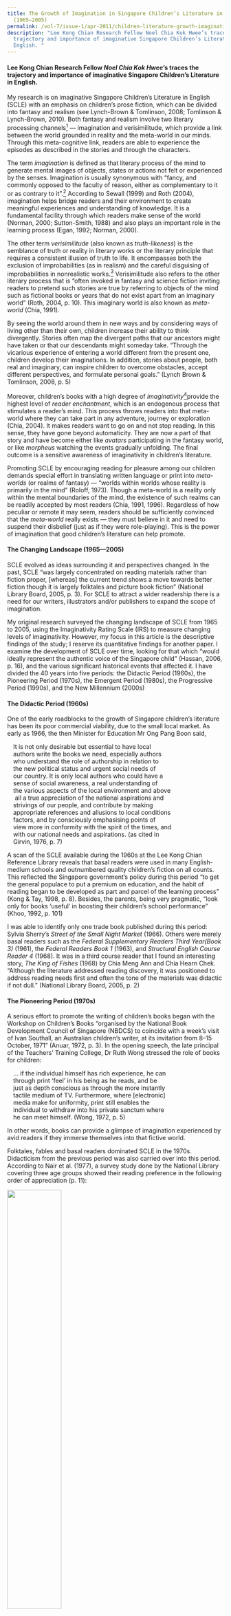 ```yaml
---
title: The Growth of Imagination in Singapore Children’s Literature in English
  (1965–2005)
permalink: /vol-7/issue-1/apr-2011/children-literature-growth-imagination/
description: "Lee Kong Chian Research Fellow Noel Chia Kok Hwee’s traces the
  trajectory and importance of imaginative Singapore Children’s Literature in
  English. "
---
```

#### Lee Kong Chian Research Fellow _Noel Chia Kok Hwee_’s traces the trajectory and importance of imaginative Singapore Children’s Literature in English.

My research is on imaginative Singapore Children’s Literature in English (SCLE) with an emphasis on children’s prose fiction, which can be divided into fantasy and realism (see Lynch-Brown & Tomlinson, 2008; Tomlinson & Lynch-Brown, 2010). Both fantasy and realism involve two literary processing channels[^1] — imagination and verisimilitude, which provide a link between the world grounded in reality and the meta-world in our minds. Through this meta-cognitive link, readers are able to experience the episodes as described in the stories and through the characters.

The term *imagination* is defined as that literary process of the mind to generate mental images of objects, states or actions not felt or experienced by the senses. Imagination is usually synonymous with “fancy, and commonly opposed to the faculty of reason, either as complementary to it or as contrary to it”.[^2] According to Sewall (1999) and Roth (2004), imagination helps bridge readers and their environment to create meaningful experiences and understanding of knowledge. It is a fundamental facility through which readers make sense of the world (Norman, 2000; Sutton-Smith, 1988) and also plays an important role in the learning process (Egan, 1992; Norman, 2000).

The other term *verisimilitude* (also known as *truth-likeness*) is the semblance of truth or reality in literary works or the literary principle that requires a consistent illusion of truth to life. It encompasses both the exclusion of improbabilities (as in realism) and the careful disguising of improbabilities in nonrealistic works.[^3] Verisimilitude also refers to the other literary process that is “often invoked in fantasy and science fiction inviting readers to pretend such stories are true by referring to objects of the mind such as fictional books or years that do not exist apart from an imaginary world” (Roth, 2004, p. 10). This imaginary world is also known as *meta-world* (Chia, 1991).

By seeing the world around them in new ways and by considering ways of living other than their own, children increase their ability to think divergently. Stories often map the divergent paths that our ancestors might have taken or that our descendants might someday take. “Through the vicarious experience of entering a world different from the present one, children develop their imaginations. In addition, stories about people, both real and imaginary, can inspire children to overcome obstacles, accept different perspectives, and formulate personal goals.” (Lynch Brown & Tomlinson, 2008, p. 5)

Moreover, children’s books with a high degree of *imaginativity*[^4]provide the highest level of *reader enchantment*, which is an endogenous process that stimulates a reader’s mind. This process throws readers into that meta-world where they can take part in any adventure, journey or exploration (Chia, 2004). It makes readers want to go on and not stop reading. In this sense, they have gone beyond automaticity. They are now a part of that story and have become either like *avatars* participating in the fantasy world, or like *morpheus* watching the events gradually unfolding. The final outcome is a sensitive awareness of imaginativity in children’s literature.

Promoting SCLE by encouraging reading for pleasure among our children demands special effort in translating written language or print into *meta-worlds* (or realms of fantasy) — “worlds within worlds whose reality is primarily in the mind” (Roloff, 1973). Though a meta-world is a reality only within the mental boundaries of the mind, the existence of such realms can be readily accepted by most readers (Chia, 1991, 1996). Regardless of how peculiar or remote it may seem, readers should be sufficiently convinced that the *meta-world* really exists — they must believe in it and need to suspend their disbelief (just as if they were role-playing). This is the power of imagination that good children’s literature can help promote.

#### **The Changing Landscape (1965—2005)**

SCLE evolved as ideas surrounding it and perspectives changed. In the past, SCLE “was largely concentrated on reading materials rather than fiction proper, \[whereas\] the current trend shows a move towards better fiction though it is largely folktales and picture book fiction” (National Library Board, 2005, p. 3). For SCLE to attract a wider readership there is a need for our writers, illustrators and/or publishers to expand the scope of imagination.

My original research surveyed the changing landscape of SCLE from 1965 to 2005, using the Imaginativity Rating Scale (IRS) to measure changing levels of imaginativity. However, my focus in this article is the descriptive findings of the study; I reserve its quantitative findings for another paper. I examine the development of SCLE over time, looking for that which “would ideally represent the authentic voice of the Singapore child” (Hassan, 2006, p. 16), and the various significant historical events that affected it. I have divided the 40 years into five periods: the Didactic Period (1960s), the Pioneering Period (1970s), the Emergent Period (1980s), the Progressive Period (1990s), and the New Millennium (2000s)

#### **The Didactic Period (1960s)**

One of the early roadblocks to the growth of Singapore children’s literature has been its poor commercial viability, due to the small local market. As early as 1966, the then Minister for Education Mr Ong Pang Boon said,

&emsp;It is not only desirable but essential to have local<br>
&emsp;authors write the books we need, especially authors<br>
&emsp;who understand the role of authorship in relation to<br>
&emsp;the new political status and urgent social needs of <br>
&emsp;our country. It is only local authors who could have a<br>
&emsp;sense of social awareness, a real understanding of<br>
&emsp;the various aspects of the local environment and above<br>
&emsp; all a true appreciation of the national aspirations and <br> 												&emsp;strivings of our people, and contribute by making <br>
&emsp;appropriate references and allusions to local conditions<br> 
&emsp;factors, and by consciously emphasising points of<br> 
&emsp;view more in conformity with the spirit of the times, and<br> 
&emsp;with our national needs and aspirations. (as cited in<br> 
&emsp;Girvin, 1976, p. 7) 

A scan of the SCLE available during the 1960s at the Lee Kong Chian Reference Library reveals that basal readers were used in many English-medium schools and outnumbered quality children’s fiction on all counts. This reflected the Singapore government’s policy during this period “to get the general populace to put a premium on education, and the habit of reading began to be developed as part and parcel of the learning process” (Kong & Tay, 1998, p. 8). Besides, the parents, being very pragmatic, “look only for books ‘useful’ in boosting their children’s school performance” (Khoo, 1992, p. 101)

I was able to identify only one trade book published during this period: Sylvia Sherry’s *Street of the Small Night Market* (1966). Others were merely basal readers such as the *Federal Supplementary Readers Third Year(Book 3)* (1961), the *Federal Readers Book 1* (1963), and *Structural English Course Reader 4* (1968). It was in a third course reader that I found an interesting story, *The King of Fishes* (1968) by Chia Meng Ann and Chia Hearn Chek. “Although the literature addressed reading discovery, it was positioned to address reading needs first and often the tone of the materials was didactic if not dull.” (National Library Board, 2005, p. 2)
	
#### **The Pioneering Period (1970s)**	

A serious effort to promote the writing of children’s books began with the Workshop on Children’s Books “organised by the National Book Development Council of Singapore (NBDCS) to coincide with a week’s visit of Ivan Southall, an Australian children’s writer, at its invitation from 8–15 October, 1971” (Anuar, 1972, p. 3). In the opening speech, the late principal of the Teachers’ Training College, Dr Ruth Wong stressed the role of books for children:

&emsp;… if the individual himself has rich experience, he can<br>
&emsp;through print ‘feel’ in his being as he reads, and be <br>
&emsp;just as depth conscious as through the more instantly<br> 
&emsp;tactile medium of TV. Furthermore, where \[electronic\]<br> 
&emsp;media make for uniformity, print still enables the<br> 
&emsp;individual to withdraw into his private sanctum where<br> 
&emsp;he can meet himself. (Wong, 1972, p. 5)

In other words, books can provide a glimpse of imagination experienced by avid readers if they immerse themselves into that fictive world.

Folktales, fables and basal readers dominated SCLE in the 1970s. Didacticism from the previous period was also carried over into this period. According to Nair et al. (1977), a survey study done by the National Library covering three age groups showed their reading preference in the following order of appreciation (p. 11):

<img style="width:50%;" src="/images/Vol%207%20Issue%201/ChildrenLiterature/table.jpg">
<div style="background-color: white;"></div>

The adventure story was the hot favourite for all three age groups during that time, followed by myths and legends. According to Nair,

&emsp;Adventure stories are favoured way and away from<br> 
&emsp;myths and legends, in the above 12 age group<br> 
&emsp;but \[the latter\] share the first place with adventure <br>
&emsp;where younger readers of the 8–10 age group are <br>
&emsp;concerned. What is surprising is the prominence <br>
&emsp;given to the classics by the older children, being <br>
&emsp;fourth favoured by both groups. School stories are <br>
&emsp;second favourite for the older children but are not <br>
&emsp;important to the youngest readers and are only as <br>
&emsp;important as the classics to readers in the 11–12<br>
&emsp;group. Family stories and western and historical <br>
&emsp;fiction are not well favoured, though animal stories <br>
&emsp;do appeal to all three groups, but especially the <br>
&emsp;youngest readers. (Nair et al., 1977, p. 11)

In the 1970s, children’s books tended to adopt the themes of national campaigns; some of these included the ban on firecrackers during the Lunar New Year, keep Singapore clean, bilingualism in schools, multiracial and multicultural identity and so on (Lim, 2009). Hence, it is not surprising to find many basal readers such as the *Active Reader* series (Federal Publications, 1970) and *New Way Readers* series (Pan Pacific, 1978) propagating these national agendas. Examples of such books include *Ah Lee the Road Sweeper* (1979), *The Singapore Youth Festival* (1975), and *Courtesy is John’s Way of Life* (1979). There are other books devoted to the interests and culture of Singapore as an independent nation that date back to Sri Vijayan times in the early 14th century, such as Chia Hearn Chek’s *The Redhill* (1974) and *The Raja’s Crown* (1975). 

One reason why SCLE during this period lacked imaginativity was also partly due to children’s reading abilities and power of imagination. Mature or sophisticated readers were few. Literary genres such as fantasy, suspense and science fiction (FSSF for short) that appeal to creative imagination, curiosity or wonder had limited appeal to our young readers then (Nair et al., 1977). From the reading survey done by the Children’s Services of the National Library in 1976, the youngest group of readers in Singapore did not read books in the FSSF category at all while the other two groups showed the following preferences (Nair et al., 1977, p. 11):

<img style="width:80%;" src="/images/Vol%207%20Issue%201/ChildrenLiterature/Capture2.jpg">
<div style="background-color: white;"></div>

It should be noted that titles in the science fiction category were of limited availability compared to adventure stories and myths and legends (in the ratio of 9:99). Nair et al. (1977) explained why FSSF had such poor appeal:

&emsp;… both science fiction and sometimes fantasy <br>
&emsp;demands of the reader a certain amount of <br>
&emsp;sophisticated knowledge of science and the jargon of <br>
&emsp;space science, and this may be lacking in most<br> 
&emsp;areas where there is no tradition of Western type education,<br>
&emsp;in children of these ages. (p. 13)

Another important contributing factor during the 1970s was that not all children were attending English-medium schools. This might explain why Singapore writers rarely ventured into fantasy, suspense and science fiction, and the publishers were not keen to publish books of this category.

During the 1970s, important changes had been made to the primary school curriculum. The emphasis in the English syllabus was on language enrichment through storytelling, poetry, creative writing and educational drama. The new enrichment programme created excellent opportunities for the publishing of children’s literature in Singapore (Girvin, 1976).

At a seminar on the role of educational materials in Singapore schools, held in 1973, the late Marie Bong, principal of Katong Convent, emphasised the urgent need for a variety of interesting books that would appeal to children so as to expose them “to the rich resources of language and stimulate them to read and write stories of their own” (as cited in Girvin, 1976, p. 6). This exposure was seen as vital and schools began to break away from the rigid textbook course of study, but success of the system, as Girvin (1976) argued, “will depend on there being sufficient supply of general literature for children to meet the demands at each level of the child’s understanding. Publishers must answer these needs.” (pp. 6–7)

#### **The Emergent Period (1980s)**

Strictly speaking, SCLE only emerged in the 1980s, as evidenced by two national reading surveys, one conducted in 1980 and the other in 1988. The survey findings showed an increase in readership over that period as well as changing reading habits and tastes. However, few were reading books written by Singapore writers and many simply responded with “don’t know” to the questions asked about local writers and their writings (National Book Development Council of Singapore, 1981). The *Report of the Committee on Literacy Arts* (Ministry of Community Development, 1988) pointed out that Singaporeans tended to have a utilitarian attitude towards reading. They read to increase general knowledge and to keep abreast of current affairs as well as to pass tests and examinations, not for pleasure.

Despite the publication of books in the genre of imaginative children’s fiction such as T*he Friendly Malcinds* (Blair, 1982) and The Little People of Malcindia (Blair, 1985), these works often read as forced and artificial in their attempts “to create a Singaporean multi-ethnic identity by incorporating qualities from each of the three main races in Singapore” (Khoo, 1990/91, p. 21). They were still lacking the kind of real imagination (also known as imagining or fantasising), which J. S. Mill (as cited in Leavis, 1950), describes as that which enables us to voluntarily conceive the absent as if it were present, the imaginary as if it were real, and to clothe it in the feelings which, if it were indeed real, it would bring along with it. “This is the power by which one human being enters into the mind and circumstances of another” (Chia, 1991, p. 22) in somewhat a similar fashion like the main protagonist, Jake Scully, who entered into the body of an avatar in order to be in close contact with the Na’vi tribe, shown in the recent Oscar award-winning blockbuster movie Avatar and described in James Cameron’s book entitled *Avatar: The Na’vi Quest* (2009).

However, books published in the 1980s showed marked improvements in visual presentation. Publishers explored the use of quality colours and illustrations for children’s books, such as Jessie Wee’s *Boo!* (1984), which has an attractive cover illustration. Jessie Wee, undeniably a forerunner in writing for children in Singapore, is a significant contributor to SCLE. Her series, *The Adventures of Mooty* (1980,) has been popular  from the time it was released and set a milestone in creative Singapore children’s literature. Jessie Wee’s focused attempt to write children’s stories in the context of Singapore is characteristic of her inimitable writing style.

During this period, publishers would generally publish according to perceived market demand, such as catering “to the buying preference of parents for ‘useful’ reading by producing (1) folktales because these help children to learn about their culture, (2) stories with a moral so that children learn good values, and (3) supplementary readers with comprehension exercises so that children can improve their reading skills” (Khoo, 1990/91, p. 20).

#### **The Progressive Period (1990s)**

Although still very much in its infancy, the 1990s witnessed a relative boom in locally authored SCLE. According to Wee (1990/91), “it is the passionate belief that our children in Singapore need stories they can identify with, stories they can call their own” (p. 38). This is the driving force for many of the Singapore writers of children’s fiction. SCLE took on a contemporary edge with an increasing public interest and acceptance, and publishing output improved as more writers entered the scene in the 1990s.

At the beginning of the 1990s there was a seminar,* In Search of a Singapore Children’s Literature*, September 6–7, 1990, organised by the National Book Development Council of Singapore (NBDCS) to create “public awareness of the need for good children’s books” (Anuar, 1990/91, p. 1). Anuar (1990/91) argued for the need to take writing for children as seriously as writing for adults, adding that “… children are part of the human race, not a separate species. And children’s literature is or should be part of a country’s literature” (Anuar, 1990/91, p. 1).

A new crop of writers and publications appeared on the literary scene during this period, such as Ravi Veloo with *Kampung Chicken* (1990), Noel Chia with *Iron Pa Pa* (1993) and Ramanathan Chandran with *I Have Touched the Moon!* (1997). It is also during this period that Singapore witnessed a boom in publications of SCLE. Singh (1993/94) reported that “\[t\]he situation … seems remarkably different in terms of the quantitative progress our fiction has witnessed in the passing years. Almost every bookshop, even the mama stalls which usually stock only magazines, carries \[sic\] Singapore titles” (p. 21). There were also a number of new authors who paid out of their own pockets to publish their books rather than go through a publisher. However, the quality of these children’s fiction books (e.g., editing and illustrations) was poor and mostly in the genre of ghost and horror stories.

In 1993, a reading survey conducted by the National Library found that “the percentage of literate persons who had read just one book in the last 12 months had decreased by 7% from 57% down to 50% over the last 13 years” (Butterworth, 1994, p. 5). Despite a drop in library membership, Koh (1994) reported that the fostering of the reading habit among children was being given a higher priority and had achieved some success. Figures from the National Library showed that loans of children’s books increased from 1.63 million in 1980 to 4.79 million in 1993, and “the expansion of the scheme to set up neighbourhood children’s libraries in the void decks of HDB flats … will give greater access to quality collections” (Koh, 1994, p. 4).

In other words, Singapore writers had to work even harder, tapping into their inspiration, imagination and creativity to produce higher, if not superb, quality children’s books like that of Michael Ende’s *Die Unendliche Geschichte* \[Translated from German: *The Neverending Story*\] (1979) and Rick Riordan’s *Percy Jackson and the Olympians* (2008) series. Good SCLE should be able to enchant young readers into wanting more of such books; establishing quality SCLE begins the creation of the sense of one’s own literary landscape in our children (Lee, 1990/91).

In other words, Singapore writers had to work even harder, tapping into their inspiration, imagination and creativity to produce higher, if not superb, quality children’s books like that of Michael Ende’s Die Unendliche Geschichte \[Translated from German: *The Neverending Story*\] (1979) and Rick Riordan’s *Percy Jackson and the Olympians* (2008) series. Good SCLE should be able to enchant young readers into wanting more of such books; establishing quality SCLE begins the creation of the sense of one’s own literary landscape in our children (Lee, 1990/91).

This is also echoed by Singh (1993/94), who argued that “the years of following \[from 1993 onwards\] should see an increase in the output of ‘popular’ fiction; e.g., ghost stories, sensational stories of one description or another” (p. 21). He cautioned:

&emsp;… should the trend carry on for more than<br> 
&emsp;four or five years then we would have to <br>
&emsp;rethink seriously the direction our writers were <br>
&emsp;taking. In reading some of the recent fiction published <br>
&emsp;I am not assured that the direction we are taking is <br>
&emsp;altogether wholesome or qualitatively better. <br>
&emsp;There are areas in which it would behove us to be critical if <br>
&emsp;our literature is going to make the kind of international<br> 
&emsp;impact it deserves to make. (Singh, 1993/94, p. 21)

#### **The New Millennium (2000s)**

Since the beginning of the 21st century, SCLE has taken a more international perspective as more discerning and creative writers and illustrators enter the writing and publishing industry. The biennial Singapore Writers Festival, a major literary event in Singapore since the turn of the 21st century, has gained prominence in both domestic and regional literary landscapes. The writers’ festival is now be restructured into an annual affair, attracting not only local published and aspiring writers of children’s fiction as well as adult fiction but also writers from overseas.

According to Ng (2010a), “judging by sales, children’s books are a lucrative field and more Singapore writers are making their mark in it” (p. 6). Today, children’s storybooks are selling better than Singapore adult novels. For instance, James Lee’s *Mr Midnight* series of illustrated horror stories has sold more than two million copies in Asia alone, and is now on its 67th book. Other children’s storybook successes, although on a smaller scale, are by writers such as Adeline Foo, whose book *Diary of Amos Lee* (2007) is not included in this study, but has sold about forty thousand copies here.

One reason for the success of local children’s literature is that parents today are more willing to spend on their children’s education and “the young ones are also more willing to give new and unknown writers a chance” (Ng, 2010a, p. 6). Besides, parents have also found an increased attraction to the Asian context of Singapore writers’ stories. Another reason is that first-time writers of children’s fiction can now seek financial assistance through the First Time Writers and Illustrators Publishing Initiative. Launched in 2005, this initiative is jointly organised by the Media Development Authority and the National Book Development Council of Singapore (NBDCS) (Media Development Authority, 2005). SCLE is still evolving slowly and gradually in terms of its quality and reader ownership. To quote Jessie Wee (1990/91), “children in Singapore need stories they can identify with, stories they can call their own” (p. 39).

#### **Conclusion**

Most books published in the 1960s were not trade books but basal readers whose aim was to improve the English proficiency of Singaporeans in both spoken and written forms.

Hence, during the Pioneering Period (1970–79), it was an uphill task for writers of SCLE to be recognised, their creative works taken seriously by the publishers and appreciated by readers at large. SCLE only really emerged in the 1980s (Khoo, 1990/91) when more writers began to write for children. Although many of these books were badly written or poorly edited, it was a good sign that teachers and parents were beginning to take notice of locally published books for children. One big challenge during that period was that many teachers were reluctant to encourage their students to read local children’s literature because of its poor quality of written English. In fact, this problem persisted into the 1990s.
Between the late 1980s and the beginning of the 1990s, the Singapore book market witnessed a sudden increase in the number of new books published locally by new publishers such as VJ Times and Flame of the Forest. With more new writers trying their hand at writing for children, the local book scene saw a wider range of both new children’s fiction and non-fiction titles. It was also during the period 1990–99 that more new writers had their works printed through established publishers such as Educational Publications Bureau (EPB) and Times Book International, although there were also a few others who chose to self-publish.

As we enter the new millennium (i.e., 2000s), better and more interesting books are published locally, such as Linda Gan’s *A Treasury of Asian Folktales* (2000), Chandran Dudley’s T*ales from the Islands of Singapore* (2001) and David Seow’s *The Little Emperor* (2004). However, a new challenge has emerged — there are now more distractions (e.g. online and video gaming, and movies on video) than before. Claire Chiang, chairperson of the Asian Festival of Children’s Content Advisory Board, highlighted a very real and challenging issue we are facing today: “Reading habits have decreased because of new social media platforms. We need relevant and interesting books to recapture the imagination of our children” (as cited in Ng, 2010b, p. C6).

**The author wishes to acknowledge the contributions of Dr Wong Meng Ee, Early Childhood and Special Needs Education, National Institute of Education, Singapore, in reviewing this article.**

<br>
<div style="background-color: white;">
<br/>
<img src="/images/Authors/Nac.jpg" style="width: 100px; height: 100px;"/>
<center> <b>Noel Chia Kok Hwee</b><br>Lee Kong Chian<br>Research Fellow (2010)</center></div>
	
#### **REFERENCES**

Anuar, H. (1972, November). Workshop on children’s books, Singapore 11–13 October 1971. [_Singapore Book World_](https://eservice.nlb.gov.sg/item_holding.aspx?bid=4183457)_, 3_, 3–4. (Call no.: RSING 070.5095957 SBW)  
  
Blair, A. (1982). [_The friendly Malcinds_](https://eservice.nlb.gov.sg/item_holding.aspx?bid=4567886). Singapore: Longman Malaysia. (Call no.: RCLOS 823.01 BLA)

Blair, A. (1985). [_The little people of Malcindia_](https://eservice.nlb.gov.sg/item_holding.aspx?bid=4567880). Singapore: Longman. (Call No.: RCLOS 823.01 BLA)

Butterworth, M. (1994). The book behind the terminal: Electronic tools help children find what they want in bookshops and libraries. [_Singapore Book World_](https://eservice.nlb.gov.sg/item_holding.aspx?bid=4183457)_, 24_, 5–10. (Call no.: RSING 070.5095957 SBW)

Cameron, J. (2009). _Avatar: The Na’vi_ _quest_. New York, NY: HarperCollins.

Chandran, R. (1997).  [_I have touched the moon!_](https://eservice.nlb.gov.sg/item_holding.aspx?bid=8919192) Singapore: NTUC Childcare Co-operative. (Call no. JRSING 428 SHA)

Chia, N.K.H. (1991). The imaginative creation of metalworlds in the recreational reading process. _Education Today, 41_ (3), 22–25.

Chia, N.K.H. (1993). [_Iron Pa Pa_](https://eservice.nlb.gov.sg/item_holding.aspx?bid=6583936)_._ Singapore: Cobee Publishing House. (Call no.: JR S823 CHI)

Chia, N.K.H. (1996, November/December). The Neverland of fantasy. [_Family Tree_](https://eservice.nlb.gov.sg/item_holding.aspx?bid=7667326), 14. (Call no.: RCLOS q052 FT)

Chia, N.K.H. (2004). R=T(D+C)+M… and what else? [_SRL newsletter_](https://eservice.nlb.gov.sg/item_holding.aspx?bid=5260597)_, 17_ (3), 3–9. (Call no.: RSING 372.405 SRLN)

Dudley, C. (2001). [_Tales from the islands of Singapore_](https://eservice.nlb.gov.sg/item_holding.aspx?bid=10852772)_._ Singapore: Landmarks Books. (Call no.: RSING 398.2095957 CHI)

Ende, M. (1979). _Die unendiiche geschichte_ \[_The neverending story_\]. Stuttgart, Germany: Thienemann Verlag.

Egan, K. (1992). _Imagination in teaching and learning._ Chicago: University of Chicago Press.

Gan, L. (2000). _A treasury of Asian folktales._ Singapore: Earlybird Books.

Girvin, M. (1976). Planning, production and distribution of children’s books: The Singapore situation. [_Singapore Book World_](https://eservice.nlb.gov.sg/item_holding.aspx?bid=4183457)_, 7_, 6–10. (Call no.: RSING 070.5095957 SBW)  
  
Hassan, F. (2006, July). Beyond the readers and folktales: Observations about Singapore children’s literature. [_BiblioAsia_](https://www.nlb.gov.sg/Browse/BiblioAsia.aspx)_, 2_ (2), 16–19. Retrieved from BiblioAsia website.

Khoo, S.L. (1990/91). Children’s literature in English. [_Singapore Book World_](https://eservice.nlb.gov.sg/item_holding.aspx?bid=4183457)_, 20_, 20–25. (Call no.: RSING 070.5095957 SBW)

Khoo, S.L. (1992). [_A study of the problems inherent in attempting to define a literature for children_](https://eservice.nlb.gov.sg/item_holding.aspx?bid=6340072). \[n.p.\]. (Call no.: RSING 809.89282 KHO)

Koh, B.S. (1994, July 4). [Private sponsorship of libraries can spur the reading habit](http://eresources.nlb.gov.sg/newspapers/Digitised/Article/straitstimes19940704-1.2.60.3.2). _The Straits Times_, p. 4. Retrieved from NewspaperSG.

Kong, L., & Tay, L. (1998). Exalting the past: Nostalgia and the construction of heritage in children’s literature. _Area, 30_ (2), 133–143. Retrieved from JSTOR via NLB’s [eResources](https://eresources.nlb.gov.sg/main/) website.

Leavis, F.R. (1950). _Mill on Bentham and Coleridge._ London, UK: Chatto.  
  
Lee, T.P. (1990/91). Keynote address by Lee Tzu Pheng at the seminar: In search of a Singapore Children’s Literature, 6–7, September 1990. [_Singapore Book World_](https://eservice.nlb.gov.sg/item_holding.aspx?bid=4183457)_,_ _20_, 8–17. (Call no.: RSING 070.5095957 SBW)

Lim, P.H.L. (Ed.). (2009). [_Chronicle of Singapore: Fifty years of headline news 1959–2009_](https://eservice.nlb.gov.sg/item_holding.aspx?bid=200134540)_._ Singapore: Editions Didier Millet & National Library Board. (Call no.: RSING 959.5705 CHR)

Lynch-Brown, C., & Tomlinson, C.M. (2008). _Essentials of children’s literature._ Boston, MA: Pearson Education.  
  
Media Development Authority. (2005, September 15). _New publishing initiative for aspiring writers and illustrators._ Retrieved from Infocomm Media Development Authority website. Ministry of Community Development. (1988). [_Report of the committee on literary arts_](https://eservice.nlb.gov.sg/item_holding.aspx?bid=5084315)_._ Singapore: Ministry of Community Development. (Call no.: RSING S820 SIN)

Nair, C. et al. (1977). Common elements in books children like; The Singapore experience. [_Singapore Book World_](https://eservice.nlb.gov.sg/item_holding.aspx?bid=4183457)_,_ _8_, 9–18. (Call no.: RSING 070.5095957 SBW)

National Book Development Council of Singapore. (1981). [_A guide to writing of children’s books: Proceedings of the writer’s workshop on children’s books_](https://eservice.nlb.gov.sg/item_holding.aspx?bid=4082283) (pp. 36–42). Singapore: Educational Publications Bureau. (Call no.: RSING 808.0683 WRI)

National Library Board. (2005). [_Singapore children’s literature: An annotated bibliography_](https://eservice.nlb.gov.sg/item_holding.aspx?bid=12645028)_._ Singapore: National Library Board. (Call no.: RSING 015.5957 SIN)Ng, M. (2010, May 2). [Writing bestsellers for kids](http://eresources.nlb.gov.sg/newspapers/Digitised/Article/straitstimes20100502-1.2.52.1.5). _The Straits Times_, p. 6. Retrieved from NewspaperSG.

Ng, M. (2010, March 1). [J.K Rowling of our own?](http://eresources.nlb.gov.sg/newspapers/Digitised/Article/straitstimes20100301-1.2.60.1.6) _The Straits Times_, p. 6. Retrieved from NewspaperSG.

Norman, R. (2000). _Cultivating imagination_ \[Unpublished paper presented at the Adult Education Proceedings of the 41st Annual Adult Education Research, Vancouver, Canada, June 2–4\].

Riordan, R (2008). [_Percy jackson and the olympians, books i-iii \[electronic resource\], books 1–3_](https://nlb.overdrive.com/search/series?query=Percy%20Jackson%20and%20the%20Olympians&sortBy=newlyadded). New York, NY; Hyperion Books for Children. Retrieved from OverDrive. (myLibrary ID is required to access this ebook)  
  
Roloff, L.H. (1973). _The perception and evocation of literature._ Boston, MA: Scott & Foresman.  
  
Roth, I. (2004). _World of the mind: Imagination_. Retrieved from answers.com website.

Seow, D. (2004).  [_The littlest emperor_](https://eservice.nlb.gov.sg/item_holding.aspx?bid=12270927)_._ Boston, MA: Tuttle. (Call no.: JRSING 398.2 SEO)

Sewall, L. (1999, Autumn). Imagination: Creating a new reality. _Orion, 17_ (4).

Singh, K. (1993/94). Singapore fiction in English: Some reflections…”. [_Singapore Book World_](https://eservice.nlb.gov.sg/item_holding.aspx?bid=4183457), _23_, 21–23. (Call no.: RSING 070.5095957 SBW)

Sutton-Smith, B. (1988). In search of the imagination. In K. Egan & D. Nadaner (Eds.), _Imagination and education_ (p. 22). New York, NY: Teachers College Press.  
  
Tomlinson, C.M., & Lynch-Brown, C. (2010). _Essentials of young adult literature._ Boston, MA: Pearson Education.

Wee, J. (1990/91). The writer’s view. Presented during session 3: The creation and distribution of children’s literature, at the Seminar: In search of a Singapore Children’s Literature, September 6–7 September, 1990. [_Singapore Book World_](https://eservice.nlb.gov.sg/item_holding.aspx?bid=4183457), _20_, 38–40. (Call no.: RSING 070.5095957 SBW)

Wong, R. (1972, November). Speech by Dr Ruth Wongat the opening of the workshop on children’s books. [_Singapore Book World_](https://eservice.nlb.gov.sg/item_holding.aspx?bid=4183457), _3_, 5–6. (Call no.: RSING 070.5095957 SBW)

#### **BIBLIOGRAPHY**

_Active readers series._ (1970). Singapore: Federal Publications.  
  
Akbar, A. (1961). [_Federal supplementary readers. Third year (Book3)_](https://eservice.nlb.gov.sg/item_holding.aspx?bid=200105991)_._ Singapore: Federal Publications. (Available via PublicationSG)

Blair, A. (1982). [_The friendly Malcinds_](https://eservice.nlb.gov.sg/item_holding.aspx?bid=4567886). Singapore: Longman Malaysia. (Call no.: RCLOS 823.01 BLA)

Blair, A. (1985). [_The little people of Malcindia_](https://eservice.nlb.gov.sg/item_holding.aspx?bid=4567880). Singapore: Longman. (Call no.: RCLOS 823.01 BLA)

Chan, K.I. (1979). [_Ah Lee the road sweeper_](https://eservice.nlb.gov.sg/item_holding.aspx?bid=4139963)_._ Singapore: Education Publications Bureau. (Call no.: RCLOS 428.6 CHA)  
  
Chia, H.C. (1974). [_The Redhill_](https://eservice.nlb.gov.sg/item_holding.aspx?bid=4608965) (Moongate Collection: Folktales from the Orient). Singapore: Federal-Alpha. (Available via PublicationSG)

Chia, H.C. (1975). [_The Raja's crown: A Singapore folktale_](https://eservice.nlb.gov.sg/item_holding.aspx?bid=4238083) (Moongate Collection: Folktales from the Orient). Singapore: Federal-Alpha. (Available via PublicationSG)

Chia, M.A., & Chia, H.C. (1968). [_The king of fishes_](https://eservice.nlb.gov.sg/item_holding.aspx?bid=12761654). Singapore: Donald Moore Press. (Call no.: RCLOS 428.6 CHI)  
  
[_Courtesy is John’s way of life_](https://eservice.nlb.gov.sg/item_holding.aspx?bid=4412104)_._ (1979). Singapore: Seamaster Publishers. (Call no.: JRSING 428.6 SEA)

[_Federal readers. Book one_](https://eservice.nlb.gov.sg/item_holding.aspx?bid=12605026). (1963). Singapore: Federal Publications. (Call no.: RCLOS 428.6 FED)

Ministry of Education. (1975). _The Singapore youth festival_. Singapore: Educational Publications Bureau. (Not available in NLB holdings)

Sherry, S. (1985). [_Street of the small night market_](https://eservice.nlb.gov.sg/item_holding.aspx?bid=5392307)_._ Singapore: Times Books International. (Call no.: RSING 823.914 SHE)

Tan, B.Y., & Chia, H.C. (1978). [_New way readers 1A_](https://eservice.nlb.gov.sg/item_holding.aspx?bid=200005932)_._ Singapore: Pan Pacific Book Distributors. (Available via PublicationSG)

Veloo, R. (1990). [_Kampung chicken_](https://eservice.nlb.gov.sg/item_holding.aspx?bid=5407892). Singapore: Angsana Books. (Call no.: RSING S823 VEL)

Wee, J. (1980). _The Adventures of Mooty the Mouse Series._ Singapore: Federal Publications.<br>

Wee, J. (1980). [_Mooty and grandma_](https://eservice.nlb.gov.sg/item_holding.aspx?bid=4141042). Singapore: Federal Publications. (Available via PublicationSG) 

Wee, J. (1980). [_Mooty and the satay-man_](https://eservice.nlb.gov.sg/item_holding.aspx?bid=4141043). Singapore: Federal Publications. (Call no.: JRSING 428.6 WEE)  

Wee, J. (1980). [_Mooty falls in love_](https://eservice.nlb.gov.sg/item_holding.aspx?bid=4141050). Singapore: Federal Publications. (Call no.: JRSING 428.6 WEE)  

Wee, J. (1980). [_Mooty goes to school_](https://eservice.nlb.gov.sg/item_holding.aspx?bid=4141046). Singapore: Federal Publications. (Call no.: JRSING 428.6 WEE)  

Wee, J. (1980). [_Mooty has a son_](https://eservice.nlb.gov.sg/item_holding.aspx?bid=4141051). Singapore: Federal Publications. (Call no.: JRSING 428.6 WEE)  

Wee, J. (1988). [_Mooty moves out_](https://eservice.nlb.gov.sg/item_holding.aspx?bid=4982465). Singapore: Federal Publications. (Available via PublicationSG)  

Wee, J. (1980). [_Mooty plays hide-and-seek_](https://eservice.nlb.gov.sg/item_holding.aspx?bid=4141047). Singapore: Federal Publications. (Call no.: JRSING 428.6 WEE)  

Wee, J. (1980). [_Mooty saves a life_](https://eservice.nlb.gov.sg/item_holding.aspx?bid=4141045). Singapore: Federal Publications. (Call no.: JRSING 428.6 WEE)  

Wee, J. (1980). [_Mooty the space-mouse_](https://eservice.nlb.gov.sg/item_holding.aspx?bid=4141049). Singapore: Federal Publications. (Call no.: JRSING 428.6 WEE)

Wee, J. (1984). [_Boo!_](https://eservice.nlb.gov.sg/item_holding.aspx?bid=7247900) Singapore: Educational Publications Bureau. (Call no.: RCLOS S823 WEE)

#### **NOTES**

[^1]: Literary processing channels, also known as fantasising (see Chia, 1991, 1996a), are unlike the literacy processing channels, which involve reading and writing processes.

[^2]: See http://www.answers.com/topic/imagination

[^3]: See [http://www.answers.com/topic/verisimilitude](http://www.answers.com/topic/verisimilitude)

[^4]: The term imaginativity is coined here to denote the ability to reproduce mental images as a result of apprehending the textual and/or non-textual experiences by means of the senses or of the mind, or to recombine previous experiences in producing new images directed at a specific goal or aiding in solving a problem.